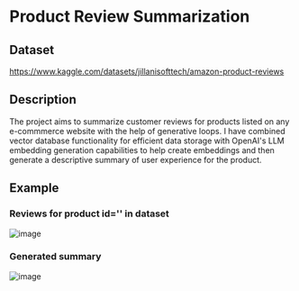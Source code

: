 # Product Review Summarization

## Dataset
https://www.kaggle.com/datasets/jillanisofttech/amazon-product-reviews

## Description
The project aims to summarize customer reviews for products listed on any e-commmerce website with the help of generative loops.  I have combined vector database functionality for efficient data storage with OpenAI's LLM embedding generation capabilities to help create embeddings and then generate a descriptive summary of user experience for the product.

## Example

### Reviews for product id='' in dataset
![image](https://github.com/muskaan99/summarize-customer-reviews/assets/68809236/8d61fe50-17ff-4723-b33b-126c335bcb21)

### Generated summary
![image](https://github.com/muskaan99/summarize-customer-reviews/assets/68809236/78e73263-7820-419a-abe7-5cc4c19da8ec)
